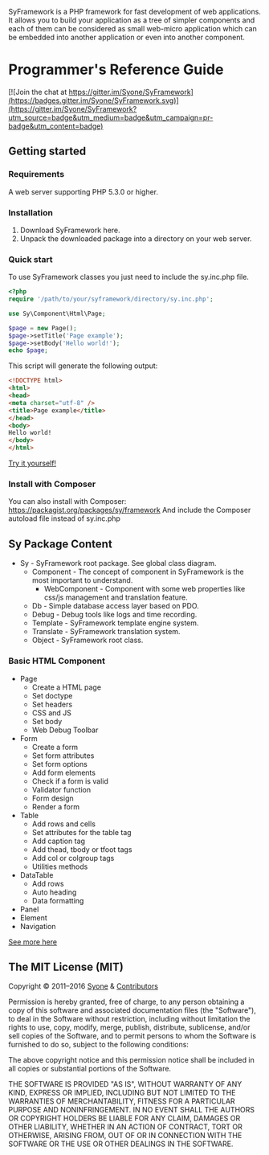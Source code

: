 SyFramework is a PHP framework for fast development of web applications.
It allows you to build your application as a tree of simpler components and each of them can be considered as small web-micro application which can be embedded into another application or even into another component.

# Programmer's Reference Guide

[![Join the chat at https://gitter.im/Syone/SyFramework](https://badges.gitter.im/Syone/SyFramework.svg)](https://gitter.im/Syone/SyFramework?utm_source=badge&utm_medium=badge&utm_campaign=pr-badge&utm_content=badge)

## Getting started

### Requirements

A web server supporting PHP 5.3.0 or higher.

### Installation

1. Download SyFramework here.
2. Unpack the downloaded package into a directory on your web server.

### Quick start

To use SyFramework classes you just need to include the sy.inc.php file.

```php
<?php
require '/path/to/your/syframework/directory/sy.inc.php';

use Sy\Component\Html\Page;

$page = new Page();
$page->setTitle('Page example');
$page->setBody('Hello world!');
echo $page;
```

This script will generate the following output:

```html
<!DOCTYPE html>
<html>
<head>
<meta charset="utf-8" />
<title>Page example</title>
</head>
<body>
Hello world!
</body>
</html>
```

[Try it yourself!](http://syframework.alwaysdata.net/sypage)

### Install with Composer

You can also install with Composer: https://packagist.org/packages/sy/framework And include the Composer autoload file instead of sy.inc.php

## Sy Package Content

* Sy - SyFramework root package. See global class diagram.
  * Component - The concept of component in SyFramework is the most important to understand.
    * WebComponent - Component with some web properties like css/js management and translation feature.
  * Db - Simple database access layer based on PDO.
  * Debug - Debug tools like logs and time recording.
  * Template - SyFramework template engine system.
  * Translate - SyFramework translation system.
  * Object - SyFramework root class.

### Basic HTML Component

* Page
  * Create a HTML page
  * Set doctype
  * Set headers
  * CSS and JS
  * Set body
  * Web Debug Toolbar
* Form
  * Create a form
  * Set form attributes
  * Set form options
  * Add form elements
  * Check if a form is valid
  * Validator function
  * Form design
  * Render a form
* Table
  * Add rows and cells
  * Set attributes for the table tag
  * Add caption tag
  * Add thead, tbody or tfoot tags
  * Add col or colgroup tags
  * Utilities methods
* DataTable
  * Add rows
  * Auto heading
  * Data formatting
* Panel
* Element
* Navigation

[See more here](https://bitbucket.org/syone/syframework/wiki/Home)

## The MIT License (MIT)

Copyright &copy; 2011–2016 [Syone](https://github.com/Syone) & [Contributors](https://github.com/Syone/SyFramework/graphs/contributors)

Permission is hereby granted, free of charge, to any person obtaining a copy of this software and associated documentation files (the "Software"), to deal in the Software without restriction, including without limitation the rights to use, copy, modify, merge, publish, distribute, sublicense, and/or sell copies of the Software, and to permit persons to whom the Software is furnished to do so, subject to the following conditions:

The above copyright notice and this permission notice shall be included in all copies or substantial portions of the Software.

THE SOFTWARE IS PROVIDED "AS IS", WITHOUT WARRANTY OF ANY KIND, EXPRESS OR IMPLIED, INCLUDING BUT NOT LIMITED TO THE WARRANTIES OF MERCHANTABILITY, FITNESS FOR A PARTICULAR PURPOSE AND NONINFRINGEMENT. IN NO EVENT SHALL THE AUTHORS OR COPYRIGHT HOLDERS BE LIABLE FOR ANY CLAIM, DAMAGES OR OTHER LIABILITY, WHETHER IN AN ACTION OF CONTRACT, TORT OR OTHERWISE, ARISING FROM, OUT OF OR IN CONNECTION WITH THE SOFTWARE OR THE USE OR OTHER DEALINGS IN THE SOFTWARE.
